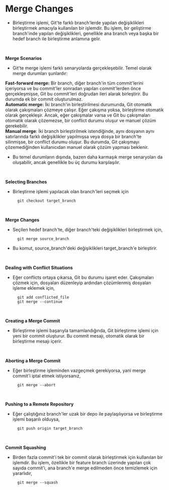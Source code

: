 # Merge Changes

- Birleştirme işlemi, Git'te farklı branch'lerde yapılan değişiklikleri birleştirmek amacıyla kullanılan bir işlemdir. Bu işlem, bir geliştirme branch'inde yapılan değişiklikleri, genellikle ana branch veya başka bir hedef branch ile birleştirme anlamına gelir. 

<br>

**Merge Scenarios**<br>
- Git'te merge işlemi farklı senaryolarda gerçekleşebilir. Temel olarak merge durumları şunlardır:

**Fast-forward merge:** Bir branch, diğer branch'in tüm commit'lerini içeriyorsa ve bu commit'ler sonradan yapılan commit'lerden önce gerçekleşmişse, Git bu commit'leri doğrudan ileri alarak birleştirir. Bu durumda ek bir commit oluşturulmaz.<br>
**Automatic merge:** İki branch'in birleştirilmesi durumunda, Git otomatik olarak çakışmaları çözmeye çalışır. Eğer çakışma yoksa, birleştirme otomatik olarak gerçekleşir. Ancak, eğer çakışmalar varsa ve Git bu çakışmaları otomatik olarak çözemezse, bir conflict durumu oluşur ve manuel çözüm gerekebilir.<br>
**Manual merge**: İki branch birleştirilmek istendiğinde, aynı dosyanın aynı satırlarında farklı değişiklikler yapılmışsa veya dosya bir branch'te silinmişse, bir conflict durumu oluşur. Bu durumda, Git çakışmayı çözemediğinden kullanıcıdan manuel olarak çözüm yapması beklenir.

- Bu temel durumların dışında, bazen daha karmaşık merge senaryoları da oluşabilir, ancak genellikle bu üç durumu karşılaşılır.

<br>

**Selecting Branches**<br>
- Birleştirme işlemi yapılacak olan branch'leri seçmek için

        git checkout target_branch 

<br>

**Merge Changes**<br>
- Seçilen hedef branch'te, diğer branch'teki değişiklikleri birleştirmek için,

        git merge source_branch

- Bu komut, source_branch'deki değişiklikleri target_branch'e birleştirir.

<br>

**Dealing with Conflict Situations**<br>
- Eğer conflicts ortaya çıkarsa, Git bu durumu işaret eder. Çakışmaları çözmek için, dosyaları düzenleyip ardından çözümlenmiş dosyaları işleme eklemek için,

        git add conflicted_file
        git merge --continue

<br>

**Creating a Merge Commit**<br>
- Birleştirme işlemi başarıyla tamamlandığında, Git birleştirme işlemi için yeni bir commit oluşturur. Bu commit mesajı, otomatik olarak bir birleştirme mesajı içerir.

<br>

**Aborting a Merge Commit**<br>
- Eğer birleştirme işleminden vazgeçmek gerekiyorsa, yani merge commit'i iptal etmek istiyorsanız,

        git merge --abort

<br>

**Pushing to a Remote Repository**<br>
- Eğer çalıştığınız branch'ler uzak bir depo ile paylaşılıyorsa ve birleştirme işlemi başarılı olduysa,

        git push origin target_branch

<br>

**Commit Squashing**<br>
- Birden fazla commit'i tek bir commit olarak birleştirmek için kullanılan bir işlemdir. Bu işlem, özellikle bir feature branch üzerinde yapılan çok sayıda commit'i, ana branch'e merge edilmeden önce temizlemek için yararlıdır,

        git merge --squash





